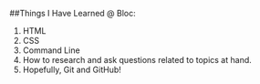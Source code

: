 ##Things I Have Learned @ Bloc:
1. HTML
2. CSS
3. Command Line
4. How to research and ask questions related to topics at hand.
5. Hopefully, Git and GitHub!